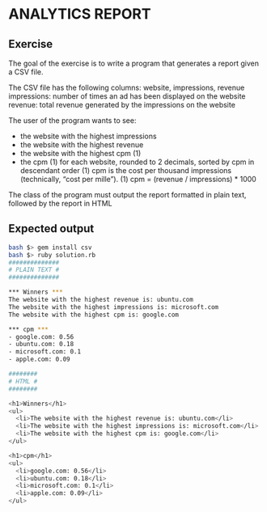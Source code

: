 # ANALYTICS REPORT

## Exercise

The goal of the exercise is to write a program that generates a report given a CSV file.

The CSV file has the following columns: website, impressions, revenue
impressions: number of times an ad has been displayed on the website
revenue: total revenue generated by the impressions on the website

The user of the program wants to see:
- the website with the highest impressions
- the website with the highest revenue
- the website with the highest cpm (1)
- the cpm (1) for each website, rounded to 2 decimals, sorted by cpm in descendant order
(1) cpm is the cost per thousand impressions (technically, “cost per mille”).
(1) cpm = (revenue / impressions) * 1000

The class of the program must output the report formatted in plain text, followed by the report in HTML

## Expected output

```bash
bash $> gem install csv
bash $> ruby solution.rb
##############
# PLAIN TEXT #
##############

*** Winners ***
The website with the highest revenue is: ubuntu.com
The website with the highest impressions is: microsoft.com
The website with the highest cpm is: google.com

*** cpm ***
- google.com: 0.56
- ubuntu.com: 0.18
- microsoft.com: 0.1
- apple.com: 0.09

########
# HTML #
########

<h1>Winners</h1>
<ul>
  <li>The website with the highest revenue is: ubuntu.com</li>
  <li>The website with the highest impressions is: microsoft.com</li>
  <li>The website with the highest cpm is: google.com</li>
</ul>

<h1>cpm</h1>
<ul>
  <li>google.com: 0.56</li>
  <li>ubuntu.com: 0.18</li>
  <li>microsoft.com: 0.1</li>
  <li>apple.com: 0.09</li>
</ul>

```
